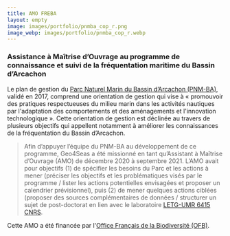 ```yaml
---
title: AMO FREBA
layout: empty
image: images/portfolio/pnmba_cop_r.png
image_webp: images/portfolio/pnmba_cop_r.webp
---
```


### Assistance à Maîtrise d’Ouvrage au programme de connaissance et suivi de la fréquentation maritime du Bassin d’Arcachon


Le plan de gestion du [Parc Naturel Marin du Bassin d’Arcachon (PNM-BA)](https://parc-marin-bassin-arcachon.fr/), validé en 2017, comprend une orientation de gestion qui vise à « promouvoir des pratiques respectueuses du milieu marin dans les activités nautiques par l'adaptation des comportements et des aménagements et l'innovation technologique ». Cette orientation de gestion est déclinée au travers de plusieurs objectifs qui appellent notamment à améliorer les connaissances de la fréquentation du Bassin d’Arcachon. 

> Afin d’appuyer l’équipe du PNM-BA au développement de ce programme, Geo4Seas a été missionné en tant qu’Assistant à Maîtrise d’Ouvrage (AMO) de décembre 2020 à septembre 2021.  L’AMO avait pour objectifs (1) de spécifier les besoins du Parc et les actions à mener (préciser les objectifs et les problématiques visés par le programme / lister les actions potentielles envisagées et proposer un calendrier prévisionnel), puis (2) de mener quelques actions ciblées (proposer des sources complémentaires de données / structurer un sujet de post-doctorat en lien avec le laboratoire [LETG-UMR 6415 CNRS](https://letg.cnrs.fr/).


Cette AMO a été financée par l'[Office Français de la Biodiversité (OFB)](https://www.ofb.gouv.fr/).
